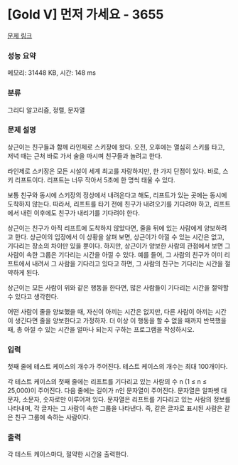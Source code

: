 # [Gold V] 먼저 가세요 - 3655 

[문제 링크](https://www.acmicpc.net/problem/3655) 

### 성능 요약

메모리: 31448 KB, 시간: 148 ms

### 분류

그리디 알고리즘, 정렬, 문자열

### 문제 설명

<p>상근이는 친구들과 함께 라인제로 스키장에 왔다. 오전, 오후에는 열심히 스키를 타고, 저녁 때는 근처 바로 가서 술을 마시며 친구들과 놀려고 한다.</p>

<p>라인제로 스키장은 모든 시설이 세계 최고를 자랑하지만, 한 가지 단점이 있다. 바로, 스키 리프트이다. 리프트는 너무 작아서 5초에 한 명씩 태울 수 있다.</p>

<p>보통 친구와 동시에 스키장의 정상에서 내려온다고 해도, 리프트가 있는 곳에는 동시에 도착하지 않는다. 따라서, 리프트를 타기 전에 친구가 내려오기를 기다려야 하고, 리프트에서 내린 이후에도 친구가 내리기를 기다려야 한다.</p>

<p>상근이는 친구가 아직 리프트에 도착하지 않았다면, 줄을 뒤에 있는 사람에게 양보하려고 한다. 상근이의 입장에서 이 상황을 살펴 보면, 상근이가 아낄 수 있는 시간은 없고, 기다리는 장소의 차이만 있을 뿐이다. 하지만, 상근이가 양보한 사람의 관점에서 보면 그 사람이 속한 그룹은 기다리는 시간을 아낄 수 있다. 예를 들어, 그 사람의 친구가 이미 리프트에서 내려서 그 사람을 기다리고 있다고 하면, 그 사람의 친구는 기다리는 시간을 절약하게 된다.</p>

<p>상근이는 모든 사람이 위와 같은 행동을 한다면, 많은 사람들이 기다리는 시간을 절약할 수 있다고 생각한다. </p>

<p>어떤 사람이 줄을 양보했을 때, 자신이 아끼는 시간은 없지만, 다른 사람이 아끼는 시간이 생긴다면 줄을 양보한다고 가정하자. 더 이상 이 행동을 할 수 없을 때까지 반복했을 때, 총 아낄 수 있는 시간을 얼마나 되는지 구하는 프로그램을 작성하시오.</p>

### 입력 

 <p>첫째 줄에 테스트 케이스의 개수가 주어진다. 테스트 케이스의 개수는 최대 100개이다.</p>

<p>각 테스트 케이스의 첫째 줄에는 리프트를 기다리고 있는 사람의 수 n (1 ≤ n ≤ 25,000)이 주어진다. 다음 줄에는 길이가 n인 문자열이 주어진다. 문자열은 알파벳 대문자, 소문자, 숫자로만 이루어져 있다. 문자열은 리프트를 기다리고 있는 사람의 정보를 나타내며, 각 글자는 그 사람이 속한 그룹을 나타낸다. 즉, 같은 글자로 표시된 사람은 같은 친구 그룹에 속하는 사람이다.</p>

### 출력 

 <p>각 테스트 케이스마다, 절약한 시간을 출력한다.</p>

